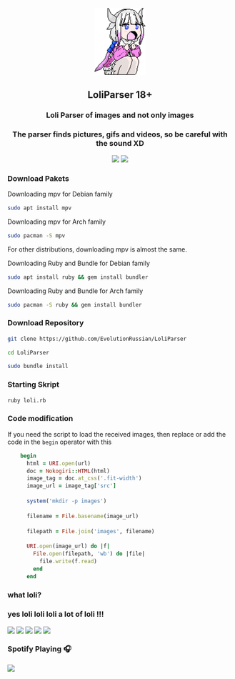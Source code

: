 <p align="center">
  <img src="ICON2.png" height="150">
</p>

<h2 align="center"> LoliParser 18+</h2>

<h3 align="center"> Loli Parser of images and not only images </h3>
<h3 align="center"> The parser finds pictures, gifs and videos, so be careful with the sound XD </h3>

<p align="center">
  <a href="https://www.ruby-lang.org"><img src="https://img.shields.io/badge/Ruby-%23CC342D?style=for-the-badge&logo=ruby&logoColor=white"></a>
  <a href="https://www.linux.org"><img src="https://img.shields.io/badge/Linux-%23FCC624?style=for-the-badge&logo=linux&logoColor=black"></a>
</p>


### Download Pakets

Downloading mpv for Debian family

```bash
sudo apt install mpv
```

Downloading mpv for Arch family

```bash
sudo pacman -S mpv
```

For other distributions, downloading mpv is almost the same.

Downloading Ruby and Bundle for Debian family

```bash
sudo apt install ruby && gem install bundler
```

Downloading Ruby and Bundle for Arch family

```bash
sudo pacman -S ruby && gem install bundler
```

### Download Repository

```bash
git clone https://github.com/EvolutionRussian/LoliParser
```
```bash
cd LoliParser
```
```bash
sudo bundle install
```

### Starting Skript 

```bash
ruby loli.rb
```

### Code modification
If you need the script to load the received images, then replace or add the code in the <code>begin</code> operator with this

```ruby
    begin
      html = URI.open(url)
      doc = Nokogiri::HTML(html)
      image_tag = doc.at_css('.fit-width')
      image_url = image_tag['src']

      system('mkdir -p images')

      filename = File.basename(image_url)

      filepath = File.join('images', filename)

      URI.open(image_url) do |f|
        File.open(filepath, 'wb') do |file|
          file.write(f.read)
        end
      end
```

### what loli?
### yes loli loli loli a lot of loli !!!

<img align="center" src="https://c.tenor.com/MYCVC47cd7cAAAAd/tenor.gif" width="150"> <img align="center" src="https://c.tenor.com/MYCVC47cd7cAAAAd/tenor.gif" width="150"> <img align="center" src="https://c.tenor.com/MYCVC47cd7cAAAAd/tenor.gif" width="150"> <img align="center" src="https://c.tenor.com/MYCVC47cd7cAAAAd/tenor.gif" width="150"> <img align="center" src="https://c.tenor.com/MYCVC47cd7cAAAAd/tenor.gif" width="150"> 

### Spotify Playing 🎧

<a href="https://open.spotify.com/track/1w8JtEsS51WdGL4G6pAn2R?si=e88ee67926874040">
  <img align="center" src="https://i.scdn.co/image/ab67616d0000b273d306dc91b1a0714512a04a65" width="150">
</a>
